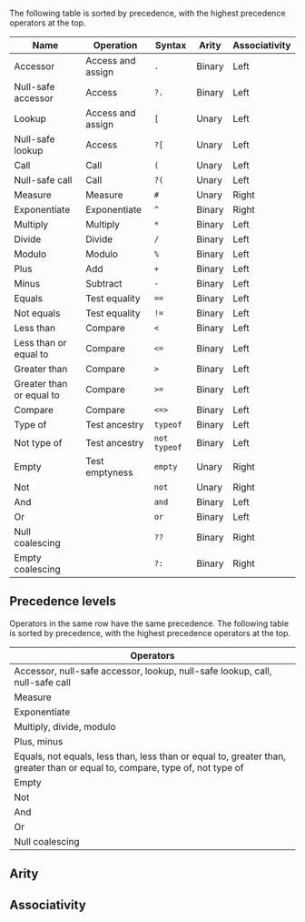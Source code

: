 The following table is sorted by precedence, with the highest precedence operators at the top.

|Name|Operation|Syntax|Arity|Associativity|
|---|---|---|---|---|
|Accessor|Access and assign|`.`|Binary|Left|
|Null-safe accessor|Access|`?.`|Binary|Left|
|Lookup|Access and assign|`[`|Unary|Left|
|Null-safe lookup|Access|`?[`|Unary|Left|
|Call|Call|`(`|Unary|Left|
|Null-safe call|Call|`?(`|Unary|Left|
|Measure|Measure|`#`|Unary|Right|
|Exponentiate|Exponentiate|`^`|Binary|Right|
|Multiply|Multiply|`*`|Binary|Left|
|Divide|Divide|`/`|Binary|Left|
|Modulo|Modulo|`%`|Binary|Left|
|Plus|Add|`+`|Binary|Left|
|Minus|Subtract|`-`|Binary|Left|
|Equals|Test equality|`==`|Binary|Left|
|Not equals|Test equality|`!=`|Binary|Left|
|Less than|Compare|`<`|Binary|Left|
|Less than or equal to|Compare|`<=`|Binary|Left|
|Greater than|Compare|`>`|Binary|Left|
|Greater than or equal to|Compare|`>=`|Binary|Left|
|Compare|Compare|`<=>`|Binary|Left|
|Type of|Test ancestry|`typeof`|Binary|Left|
|Not type of|Test ancestry|`not typeof`|Binary|Left|
|Empty|Test emptyness|`empty`|Unary|Right|
|Not||`not`|Unary|Right|
|And||`and`|Binary|Left|
|Or||`or`|Binary|Left|
|Null coalescing||`??`|Binary|Right|
|Empty coalescing||`?:`|Binary|Right|

## Precedence levels

Operators in the same row have the same precedence. The following table is sorted by precedence, with the highest precedence operators at the top.

|Operators|
|---|
|Accessor, null-safe accessor, lookup, null-safe lookup, call, null-safe call|
|Measure|
|Exponentiate|
|Multiply, divide, modulo|
|Plus, minus|
|Equals, not equals, less than, less than or equal to, greater than, greater than or equal to, compare, type of, not type of|
|Empty|
|Not|
|And|
|Or|
|Null coalescing|

## Arity

## Associativity
